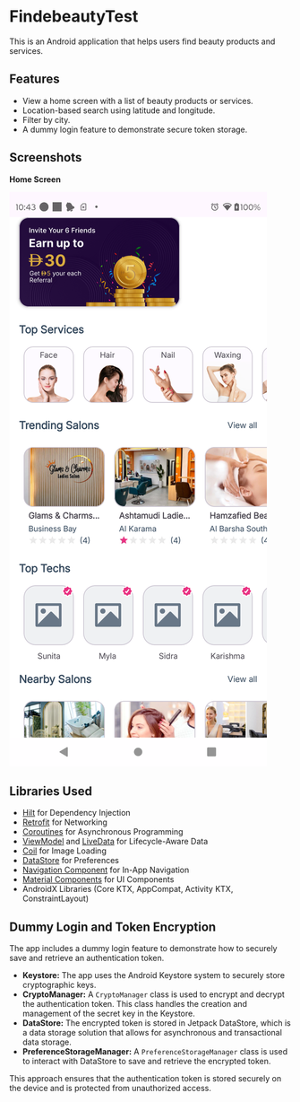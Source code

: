 # FindebeautyTest

This is an Android application that helps users find beauty products and services.

## Features

- View a home screen with a list of beauty products or services.
- Location-based search using latitude and longitude.
- Filter by city.
- A dummy login feature to demonstrate secure token storage.

## Screenshots

**Home Screen**

![Home Screen](<screenshot/home_screen.png>)

## Libraries Used

- [Hilt](https://dagger.dev/hilt/) for Dependency Injection
- [Retrofit](https://square.github.io/retrofit/) for Networking
- [Coroutines](https://kotlinlang.org/docs/coroutines-overview.html) for Asynchronous Programming
- [ViewModel](https://developer.android.com/topic/libraries/architecture/viewmodel)
  and [LiveData](https://developer.android.com/topic/libraries/architecture/livedata) for
  Lifecycle-Aware Data
- [Coil](https://coil-kt.github.io/coil/) for Image Loading
- [DataStore](https://developer.android.com/topic/libraries/architecture/datastore) for Preferences
- [Navigation Component](https://developer.android.com/guide/navigation) for In-App Navigation
- [Material Components](https://material.io/develop/android) for UI Components
- AndroidX Libraries (Core KTX, AppCompat, Activity KTX, ConstraintLayout)

## Dummy Login and Token Encryption

The app includes a dummy login feature to demonstrate how to securely save and retrieve an
authentication token.

- **Keystore:** The app uses the Android Keystore system to securely store cryptographic keys.
- **CryptoManager:** A `CryptoManager` class is used to encrypt and decrypt the authentication
  token. This class handles the creation and management of the secret key in the Keystore.
- **DataStore:** The encrypted token is stored in Jetpack DataStore, which is a data storage
  solution that allows for asynchronous and transactional data storage.
- **PreferenceStorageManager:** A `PreferenceStorageManager` class is used to interact with
  DataStore to save and retrieve the encrypted token.

This approach ensures that the authentication token is stored securely on the device and is
protected from unauthorized access.